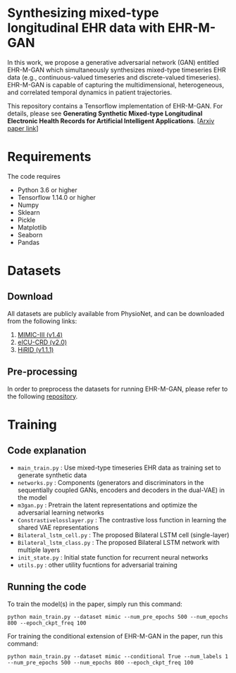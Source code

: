 # Synthesizing mixed-type longitudinal EHR data with EHR-M-GAN

In this work, we propose a generative adversarial network (GAN) entitled EHR-M-GAN which simultaneously synthesizes mixed-type timeseries EHR data (e.g., continuous-valued timeseries and discrete-valued timeseries). EHR-M-GAN is capable of capturing the multidimensional, heterogeneous, and correlated temporal dynamics in patient trajectories.

This repository contains a Tensorflow implementation of EHR-M-GAN. For details, please see **Generating Synthetic Mixed-type Longitudinal Electronic Health Records for Artificial Intelligent Applications**.
[[Arxiv paper link](https://arxiv.org/abs/2112.12047)]


# Requirements

The code requires

* Python 3.6 or higher
* Tensorflow 1.14.0 or higher
* Numpy
* Sklearn
* Pickle
* Matplotlib
* Seaborn
* Pandas

# Datasets

## Download

All datasets are publicly available from PhysioNet, and can be downloaded from the following links:

1) [MIMIC-III (v1.4)](https://physionet.org/content/mimiciii/1.4/)
2) [eICU-CRD (v2.0)](https://physionet.org/content/eicu-crd/2.0/)
3) [HiRID (v1.1.1)](https://physionet.org/content/hirid/1.1.1/)

## Pre-processing

In order to preprocess the datasets for running EHR-M-GAN, please refer to the following [repository](https://github.com/jli0117/preprocessing_physionet).

# Training

## Code explanation

- `main_train.py` : Use mixed-type timeseries EHR data as training set to generate synthetic data
- `networks.py` : Components (generators and discriminators in the sequentially coupled GANs, encoders and decoders in the dual-VAE) in the model
- `m3gan.py` : Pretrain the latent representations and optimize the adversarial learning networks
- `Constrastivelosslayer.py` : The contrastive loss function in learning the shared VAE representations
- `Bilateral_lstm_cell.py` : The proposed Bilateral LSTM cell (single-layer)
- `Bilateral_lstm_class.py` : The proposed Bilateral LSTM network with multiple layers
- `init_state.py` : Initial state function for recurrent neural networks
- `utils.py` : other utility fucntions for adversarial training

## Running the code
To train the model(s) in the paper, simply run this command:

```
python main_train.py --dataset mimic --num_pre_epochs 500 --num_epochs 800 --epoch_ckpt_freq 100 
```

For training the conditional extension of EHR-M-GAN in the paper, run this command:
```
python main_train.py --dataset mimic --conditional True --num_labels 1 --num_pre_epochs 500 --num_epochs 800 --epoch_ckpt_freq 100 
```

